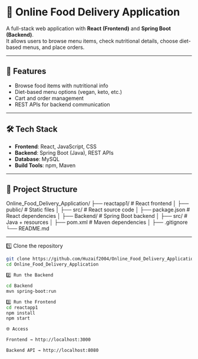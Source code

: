 # 🍴 Online Food Delivery Application

A full-stack web application with **React (Frontend)** and **Spring Boot (Backend)**.  
It allows users to browse menu items, check nutritional details, choose diet-based menus, and place orders.

---

## 🚀 Features
- Browse food items with nutritional info
- Diet-based menu options (vegan, keto, etc.)
- Cart and order management
- REST APIs for backend communication

---

## 🛠️ Tech Stack
- **Frontend**: React, JavaScript, CSS  
- **Backend**: Spring Boot (Java), REST APIs  
- **Database**: MySQL  
- **Build Tools**: npm, Maven  

---

## 📂 Project Structure
Online_Food_Delivery_Application/
├── reactapp1/ # React frontend
│ ├── public/ # Static files
│ ├── src/ # React source code
│ ├── package.json # React dependencies
│
├── Backend/ # Spring Boot backend
│ ├── src/ # Java + resources
│ ├── pom.xml # Maven dependencies
│
├── .gitignore
└── README.md



---

1️⃣ Clone the repository
```bash
git clone https://github.com/Huzaif2004/Online_Food_Delivery_Application.git
cd Online_Food_Delivery_Application

2️⃣ Run the Backend

cd Backend
mvn spring-boot:run

3️⃣ Run the Frontend
cd reactapp1
npm install
npm start

🌐 Access

Frontend → http://localhost:3000

Backend API → http://localhost:8080
